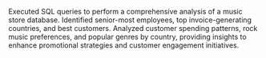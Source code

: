 Executed SQL queries to perform a comprehensive analysis of a music store database. Identified senior-most employees, top invoice-generating countries, and best customers. Analyzed customer spending patterns, rock music preferences, and popular genres by country, providing insights to enhance promotional strategies and customer engagement initiatives.

